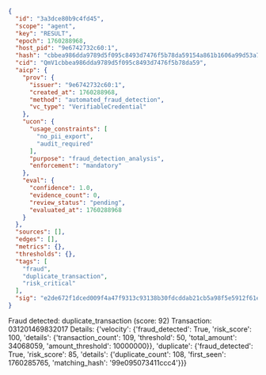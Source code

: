 ```json
{
  "id": "3a3dce80b9c4fd45",
  "scope": "agent",
  "key": "RESULT",
  "epoch": 1760288968,
  "host_pid": "9e6742732c60:1",
  "hash": "cbbea986dda9789d5f095c8493d7476f5b78da59154a861b1606a99d53a782c5",
  "cid": "QmV1cbbea986dda9789d5f095c8493d7476f5b78da59",
  "aicp": {
    "prov": {
      "issuer": "9e6742732c60:1",
      "created_at": 1760288968,
      "method": "automated_fraud_detection",
      "vc_type": "VerifiableCredential"
    },
    "ucon": {
      "usage_constraints": [
        "no_pii_export",
        "audit_required"
      ],
      "purpose": "fraud_detection_analysis",
      "enforcement": "mandatory"
    },
    "eval": {
      "confidence": 1.0,
      "evidence_count": 0,
      "review_status": "pending",
      "evaluated_at": 1760288968
    }
  },
  "sources": [],
  "edges": [],
  "metrics": {},
  "thresholds": {},
  "tags": [
    "fraud",
    "duplicate_transaction",
    "risk_critical"
  ],
  "sig": "e2de672f1dced009f4a47f9313c93138b30fdcddab21cb5a98f5e5912f61e453"
}
```

Fraud detected: duplicate_transaction (score: 92)
Transaction: 031201469832017
Details: {'velocity': {'fraud_detected': True, 'risk_score': 100, 'details': {'transaction_count': 109, 'threshold': 50, 'total_amount': 34068059, 'amount_threshold': 10000000}}, 'duplicate': {'fraud_detected': True, 'risk_score': 85, 'details': {'duplicate_count': 108, 'first_seen': 1760285765, 'matching_hash': '99e095073411ccc4'}}}